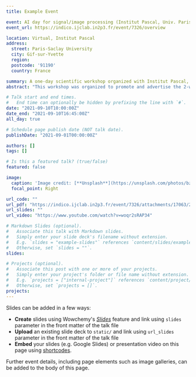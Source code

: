 ```yaml
---
title: Example Event

event: AI day for signal/image processing (Institut Pascal, Univ. Paris-Saclay)
event_url: https://indico.ijclab.in2p3.fr/event/7326/overview

location: Virtual, Institut Pascal 
address:
  street: Paris-Saclay University
  city: Gif-sur-Yvette
  region: 
  postcode: '91190'
  country: France

summary: A one-day scientific workshop organized with Institut Pascal, Univ. Paris-Saclay
abstract: "This workshop was organized to promote and advertise the 2-week summer thematic program that will be held in summer 2022 (June 27, July 8) on the same theme, namely Artificial Intelligence for signal & image processing by the same organizing team."

# Talk start and end times.
#   End time can optionally be hidden by prefixing the line with `#`.
date: "2021-09-10T10:00:00Z"
date_end: "2021-09-10T16:45:00Z"
all_day: true

# Schedule page publish date (NOT talk date).
publishDate: "2021-09-01T00:00:00Z"

authors: []
tags: []

# Is this a featured talk? (true/false)
featured: false

image:
  caption: 'Image credit: [**Unsplash**](https://unsplash.com/photos/bzdhc5b3Bxs)'
  focal_point: Right

url_code: ""
url_pdf: "https://indico.ijclab.in2p3.fr/event/7326/attachments/17063/22253/1.Laurent-Jacques_AI-ParisSaclay_Sep2021.pdf"
url_slides: ""
url_video: "https://www.youtube.com/watch?v=woqr2sRAP34"

# Markdown Slides (optional).
#   Associate this talk with Markdown slides.
#   Simply enter your slide deck's filename without extension.
#   E.g. `slides = "example-slides"` references `content/slides/example-slides.md`.
#   Otherwise, set `slides = ""`.
slides:

# Projects (optional).
#   Associate this post with one or more of your projects.
#   Simply enter your project's folder or file name without extension.
#   E.g. `projects = ["internal-project"]` references `content/project/deep-learning/index.md`.
#   Otherwise, set `projects = []`.
projects:
---
```


Slides can be added in a few ways:

- **Create** slides using Wowchemy's [*Slides*](https://wowchemy.com/docs/managing-content/#create-slides) feature and link using `slides` parameter in the front matter of the talk file
- **Upload** an existing slide deck to `static/` and link using `url_slides` parameter in the front matter of the talk file
- **Embed** your slides (e.g. Google Slides) or presentation video on this page using [shortcodes](https://wowchemy.com/docs/writing-markdown-latex/).

Further event details, including page elements such as image galleries, can be added to the body of this page.
